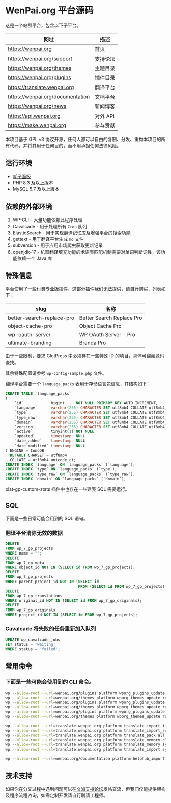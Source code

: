# WenPai.org 平台源码

这是一个站群平台，包含以下子平台。

| 网址                               | 描述     |
|----------------------------------|--------|
| https://wenpai.org               | 首页     |
| https://wenpai.org/support       | 支持论坛   |
| https://wenpai.org/themes        | 主题目录   |
| https://wenpai.org/plugins       | 插件目录   |
| https://translate.wenpai.org     | 翻译平台   |
| https://wenpai.org/documentation | 文档平台   |
| https://wenpai.org/news          | 新闻博客   |
| https://api.wenpai.org           | 对外 API |
| https://make.wenpai.org          | 参与贡献   |

本项目基于 GPL v3 协议开源，任何人都可以自由的复制、分发、重构本项目的所有代码，并将其用于任何目的，而不用承担任何法律风险。

## 运行环境

- [耗子面板](https://github.com/TheTNB/panel)
- PHP 8.3 及以上版本
- MySQL 5.7 及以上版本

## 依赖的外部环境

1. WP-CLI - 大量功能依赖此程序处理
2. Cavalcade - 用于处理所有 `Cron` 队列
3. ElasticSearch - 用于实现翻译记忆库及增强平台的搜索功能
4. gettext - 用于翻译平台生成 `mo` 文件
5. subversion - 用于应用市场爬虫获取更新记录
6. openjdk-17 - 机器翻译填充功能的术语表匹配机制需要对单词判断词性，该功能依赖一个 Java 库

## 特殊信息

平台使用了一些付费专业版插件，这部分插件我们无法提供，请自行购买，列表如下：

| slug                         | 名称                           |
|------------------------------|------------------------------|
| better-search-replace-pro    | Better Search Replace Pro    |
| object-cache-pro             | Object Cache Pro             |
| wp-oauth-server              | WP OAuth Server - Pro        |
| ultimate-branding            | Branda Pro                   |

由于一些限制，要求 GlotPress 中必须存在一些特殊 ID 的项目，具体可翻阅源码查找。

其余特殊配置请参考 `wp-config-sample.php` 文件。

翻译平台需要一个 `language_packs` 表用于存储语言包信息，其结构如下：

```sql
CREATE TABLE `language_packs`
(
    `id`            bigint     NOT NULL PRIMARY KEY AUTO_INCREMENT,
    `language`      varchar(255) CHARACTER SET utf8mb4 COLLATE utf8mb4_unicode_ci DEFAULT NULL,
    `type`          varchar(255) CHARACTER SET utf8mb4 COLLATE utf8mb4_unicode_ci DEFAULT NULL,
    `type_raw`      varchar(255) CHARACTER SET utf8mb4 COLLATE utf8mb4_unicode_ci DEFAULT NULL,
    `domain`        varchar(255) CHARACTER SET utf8mb4 COLLATE utf8mb4_unicode_ci DEFAULT NULL,
    `version`       varchar(255) CHARACTER SET utf8mb4 COLLATE utf8mb4_unicode_ci DEFAULT NULL,
    `active`        tinyint(1) NOT NULL                                           DEFAULT 0,
    `updated`       timestamp  NULL                                               DEFAULT NULL,
    `date_added`    timestamp  NULL                                               DEFAULT NULL,
    `date_modified` timestamp  NULL                                               DEFAULT NULL
) ENGINE = InnoDB
  DEFAULT CHARSET = utf8mb4
  COLLATE = utf8mb4_unicode_ci;
CREATE INDEX `language` ON `language_packs` (`language`);
CREATE INDEX `type` ON `language_packs` (`type`);
CREATE INDEX `type_raw` ON `language_packs` (`type_raw`);
CREATE INDEX `domain` ON `language_packs` (`domain`);
```

plat-gp-custom-stats 插件中也存在一些建表 SQL 需要运行。

## SQL

下面是一些日常可能会用到的 SQL 语句。

### 翻译平台清除无效的数据

```sql
DELETE
FROM wp_7_gp_projects
WHERE name = "";
DELETE
FROM wp_7_gp_meta
WHERE object_id NOT IN (SELECT id FROM wp_7_gp_projects);
DELETE
FROM wp_7_gp_projects
WHERE parent_project_id NOT IN (SELECT id
                                FROM (SELECT id FROM wp_7_gp_projects) AS temp);
DELETE
FROM wp_7_gp_translations
WHERE original_id NOT IN (SELECT id FROM wp_7_gp_originals);
DELETE
FROM wp_7_gp_originals
WHERE project_id NOT IN (SELECT id FROM wp_7_gp_projects);
```

### Cavalcade 将失败的任务重新加入队列

```sql
UPDATE wp_cavalcade_jobs
SET status = 'waiting'
WHERE status = 'failed';
```

## 常用命令

### 下面是一些可能会使用到的 CLI 命令。

```bash
wp --allow-root --url=wenpai.org/plugins platform wporg_plugins_update run
wp --allow-root --url=wenpai.org/themes platform wporg_themes_update run
wp --allow-root --url=wenpai.org/plugins platform wporg_plugins_update run_force
wp --allow-root --url=wenpai.org/themes platform wporg_themes_update run_force
wp --allow-root --url=wenpai.org/plugins platform wporg_plugins_update run_single --slug=woocommerce
wp --allow-root --url=wenpai.org/themes platform wporg_themes_update run_single --slug=twentytwentyfive

wp --allow-root --url=translate.wenpai.org platform translate_import import --type=plugins --slug=woocommerce
wp --allow-root --url=translate.wenpai.org platform translate_import_release release --version=dev --display_version=dev --old_version=dev
wp --allow-root --url=translate.wenpai.org platform translate_pack all
wp --allow-root --url=translate.wenpai.org platform translate_memory clear
wp --allow-root --url=translate.wenpai.org platform translate_memory sync
wp --allow-root --url=translate.wenpai.org platform translate_import sync_all_product

wp --allow-root --url=wenpai.org/documentation platform helphub_import sync_all
```

## 技术支持

如果你在分叉过程中遇到问题可以在[文派支持论坛](https://wenpai.org/support)发帖交流，但我们仅能提供架构及程序流程咨询，如需定制开发请自行聘请工程师。
